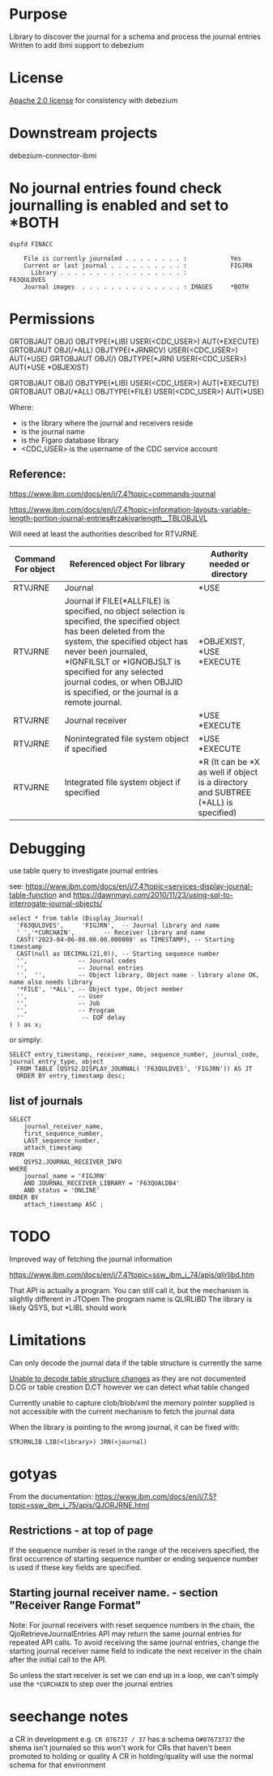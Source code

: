 # Purpose

Library to discover the journal for a schema and process the journal entries
Written to add ibmi support to debezium

# License

[Apache 2.0 license](https://www.apache.org/licenses/LICENSE-2.0) for consistency with debezium

# Downstream projects

debezium-connector-ibmi


# No journal entries found check journalling is enabled and set to *BOTH

`dspfd FINACC`

```
    File is currently journaled . . . . . . . . :            Yes
    Current or last journal . . . . . . . . . . :            FIGJRN
      Library . . . . . . . . . . . . . . . . . :            F63QULDVES
    Journal images  . . . . . . . . . . . . . . : IMAGES     *BOTH

```

# Permissions

GRTOBJAUT OBJ(<JRNLIB>) OBJTYPE(*LIB) USER(<CDC_USER>) AUT(*EXECUTE)
GRTOBJAUT OBJ(<JRNLIB>/*ALL) OBJTYPE(*JRNRCV) USER(<CDC_USER>) AUT(*USE)
GRTOBJAUT OBJ(<JRNLIB>/<JRN>) OBJTYPE(*JRN) USER(<CDC_USER>) AUT(*USE *OBJEXIST)

GRTOBJAUT OBJ(<FIGLIB>) OBJTYPE(*LIB) USER(<CDC_USER>) AUT(*EXECUTE)
GRTOBJAUT OBJ(<FIGLIB>/*ALL) OBJTYPE(*FILE) USER(<CDC_USER>) AUT(*USE)

Where:

* <JRNLIB> is the library where the journal and receivers reside
* <JRN> is the journal name
* <FIGLIB> is the Figaro database library
* <CDC_USER> is the username of the CDC service account

## Reference:

https://www.ibm.com/docs/en/i/7.4?topic=commands-journal

https://www.ibm.com/docs/en/i/7.4?topic=information-layouts-variable-length-portion-journal-entries#rzakivarlength__TBLOBJLVL

Will need at least the authorities described for RTVJRNE.



| Command For object | Referenced object For library | Authority needed or directory |
| ------------------ | ----------------------------- | ----------------------------- |
| RTVJRNE | Journal | \*USE | \*EXECUTE |
| RTVJRNE | Journal if FILE(*ALLFILE) is specified, no object selection is specified, the specified object has been deleted from the system, the specified object has never been journaled, \*IGNFILSLT or \*IGNOBJSLT is specified for any selected journal codes, or when OBJJID is specified, or the journal is a remote journal. | \*OBJEXIST, \*USE	\*EXECUTE |
| RTVJRNE | Journal receiver | \*USE \*EXECUTE |
| RTVJRNE | Nonintegrated file system object if specified | \*USE	\*EXECUTE |
| RTVJRNE | Integrated file system object if specified | \*R (It can be \*X as well if object is a directory and SUBTREE (\*ALL) is specified) | \*X |


# Debugging

use table query to investigate journal entries

see: https://www.ibm.com/docs/en/i/7.4?topic=services-display-journal-table-function and https://dawnmayi.com/2010/11/23/using-sql-to-interrogate-journal-objects/

```
select * from table (Display_Journal(
  'F63QULDVES',     'FIGJRN',  -- Journal library and name
  ' ','*CURCHAIN',        -- Receiver library and name
  CAST('2023-04-06-00.00.00.000000' as TIMESTAMP), -- Starting timestamp
  CAST(null as DECIMAL(21,0)), -- Starting sequence number
  '',              -- Journal codes
  '',              -- Journal entries
  '',  '',         -- Object library, Object name - library alone OK, name also needs library
  '*FILE', '*ALL', -- Object type, Object member
  '',              -- User
  '',              -- Job
  '',              -- Program
  ''       			-- EOF delay
) ) as x;
```

or simply:

```
SELECT entry_timestamp, receiver_name, sequence_number, journal_code, journal_entry_type, object
  FROM TABLE (QSYS2.DISPLAY_JOURNAL( 'F63QULDVES', 'FIGJRN')) AS JT
  ORDER BY entry_timestamp desc;
```

## list of journals

```
SELECT
	journal_receiver_name,
	first_sequence_number,
	LAST_sequence_number,
	attach_timestamp
FROM
	QSYS2.JOURNAL_RECEIVER_INFO
WHERE
	journal_name = 'FIGJRN'
	AND JOURNAL_RECEIVER_LIBRARY = 'F63QUALDB4'
	AND status = 'ONLINE'
ORDER BY
	attach_timestamp ASC ;
```

# TODO

Improved way of fetching the journal information

https://www.ibm.com/docs/en/i/7.4?topic=ssw_ibm_i_74/apis/qlirlibd.htm

That API is actually a program. You can still call it, but the mechanism is slightly different in JTOpen
The program name is QLIRLIBD
The library is likely QSYS, but *LIBL should work


# Limitations

Can only decode the journal data if the table structure is currently the same

[Unable to decode table structure changes](https://ibm-power-systems.ideas.ibm.com/ideas/IBMI-I-3211) as they are not documented D.CG or table creation D.CT
however we can detect what table changed

Currently unable to capture clob/blob/xml the memory pointer supplied is not accessible with the current mechanism to fetch the journal data


When the library is pointing to the wrong journal, it can be fixed with:

```
STRJRNLIB LIB(<library>) JRN(<journal)
```

# gotyas

From the documentation: https://www.ibm.com/docs/en/i/7.5?topic=ssw_ibm_i_75/apis/QJORJRNE.html

## Restrictions - at top of page
If the sequence number is reset in the range of the receivers specified, the first occurrence of starting sequence number or ending sequence number is used if these key fields are specified.

## Starting journal receiver name. - section "Receiver Range Format"
Note: For journal receivers with reset sequence numbers in the chain, the QjoRetrieveJournalEntries API may return the same journal entries for repeated API calls. To avoid receiving the same journal entries, change the starting journal receiver name field to indicate the next receiver in the chain after the initial call to the API.

So unless the start receiver is set we can end up in a loop, we can't simply use the `*CURCHAIN` to step over the journal entries

# seechange notes
a CR in development e.g. `CR 076737 / 37` has a schema `O#07673737` the shema isn't journaled so this won't work for CRs that haven't been promoted to holding or quality
A CR in holding/quality will use the normal schema for that environment
